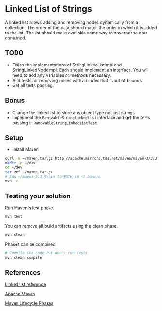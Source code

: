# Linked List of Strings

A linked list allows adding and removing nodes dynamically from a collection.
The order of the data should match the order in which it is added to the list.
The list should make available some way to traverse the data contained.

## TODO
* Finish the implementations of StringLinkedListImpl and StringLinkedNodeImpl.
  Each should implement an interface.  You will need to add any variables or
  methods necessary.
* Add tests for removing nodes with an index that is out of bounds.
* Get all tests passing.

## Bonus
* Change the linked list to store any object type not just strings.
* Implement the `RemovableStringLinkedList` interface and get the tests passing
  in `RemovableStringLinkedListTest`.

## Setup
* Install Maven
```bash
curl -o ~/maven.tar.gz http://apache.mirrors.tds.net/maven/maven-3/3.3.9/binaries/apache-maven-3.3.9-bin.tar.gz
mkdir -p ~/dev
cd ~/dev
tar zxf ~/maven.tar.gz
# Add ~/maven-3.3.9/bin to PATH in ~/.bashrc
mvn -v
```

## Testing your solution
Run Maven's test phase
```bash
mvn test
```

You can remove all build artifacts using the clean phase.
```bash
mvn clean
```

Phases can be combined
```bash
# Compile the code but don't run tests
mvn clean compile
```

## References
[Linked list reference](https://en.wikipedia.org/wiki/Linked_list)

[Apache Maven](https://maven.apache.org/)

[Maven Lifecycle Phases](https://maven.apache.org/guides/introduction/introduction-to-the-lifecycle.html)
